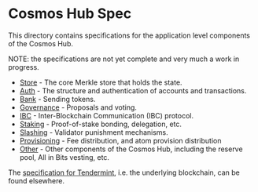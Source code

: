 # Cosmos Hub Spec

This directory contains specifications for the application level components of 
the Cosmos Hub.

NOTE: the specifications are not yet complete and very much a work in progress.

- [Store](store) - The core Merkle store that holds the state.
- [Auth](auth) - The structure and authentication of accounts and transactions.
- [Bank](bank) - Sending tokens.
- [Governance](governance) - Proposals and voting.
- [IBC](ibc) - Inter-Blockchain Communication (IBC) protocol.
- [Staking](staking) - Proof-of-stake bonding, delegation, etc.
- [Slashing](slashing) - Validator punishment mechanisms.
- [Provisioning](provisioning) - Fee distribution, and atom provision distribution 
- [Other](other) - Other components of the Cosmos Hub, including the reserve 
  pool, All in Bits vesting, etc.

The [specification for Tendermint](https://github.com/tendermint/tendermint/tree/develop/docs/specification/new-spec),
i.e. the underlying blockchain, can be found elsewhere.
